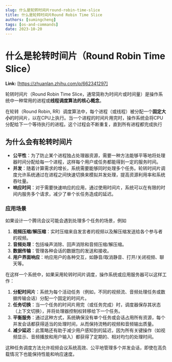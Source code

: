 ```yaml
---
slug: 什么是轮转时间片round-robin-time-slice
title: 什么是轮转时间片Round Robin Time Slice
authors: [sumingcheng]
tags: [os-and-commands]
date: 2023-10-20
---
```


# 什么是轮转时间片（Round Robin Time Slice）



 **Link:** [https://zhuanlan.zhihu.com/p/662341297]



轮转时间片（Round Robin Time Slice，通常简称为时间片或时间量）是操作系统中一种常用的进程或**线程调度算法的核心概念**。

在轮转（Round Robin, RR）调度算法中，每个进程（或线程）被分配一个**固定大小**的时间片，以在CPU上执行。当一个进程的时间片用完时，操作系统会将CPU分配给下一个等待执行的进程。这个过程会不断重复，直到所有进程都完成执行

## 为什么会有轮转时间片  

* **公平性**：为了防止某个进程独占处理器资源，需要一种方法能够平等地将处理器时间分配给每一个进程，这样每个用户或任务都能得到一定的服务时间。
* **并发**：随着计算需求的增长，系统需要能够同时处理多个任务。轮转时间片调度允许系统通过在进程之间快速切换来模拟并发处理，提高资源利用率和系统吞吐量。
* **响应时间**：对于需要快速响应的应用，通过使用时间片，系统可以在有限的时间内服务多个请求，减少了单个长任务造成的延迟。

### 应用场景  

如果设计一个腾讯会议可能会遇到处理多个任务的场景，例如

1. **视频压缩/解压缩**：实时压缩来自发言者的视频以及解压缩发送给各个参与者的视频。
2. **音频处理**：包括噪声消除、回声消除和音频压缩/解压缩。
3. **数据传输**：管理各种会话的数据包的发送和接收。
4. **用户界面响应**：响应用户的各种交互，如静音/取消静音、打开/关闭视频、聊天等。

在这样一个系统中，如果采用轮转时间片调度，操作系统或应用服务器可以这样工作：

1. **分配时间片**：系统为每个活动任务（例如，不同的视频流、音频处理任务或数据传输会话）分配一个固定的时间片。
2. **任务切换**：当一个任务的时间片用完（或任务完成）时，调度器保存其状态（上下文切换），并将处理器控制权转移给下一个任务。
3. **平衡服务**：通过这种方式，系统确保没有单个任务或会话占用所有资源，每个并发会话都获得适当的处理时间，从而保持流畅的视频和音频输出质量。
4. **减少延迟**：此策略还有助于减少用户感知到的延迟，因为所有关键操作（如视频显示、音频播放和用户输入）都获得了定期的、相对均匀的处理时间。

这种任务调度方法允许视频会议系统高效、公平地管理多个并发会话，即使在高负载情况下也能保持性能和响应速度。